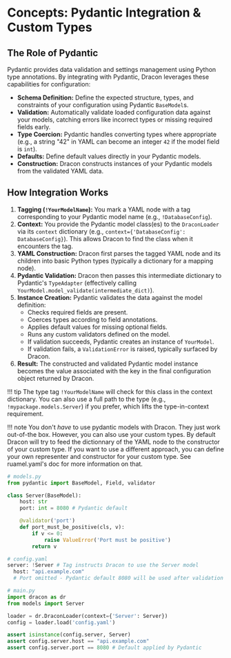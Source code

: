 # Concepts: Pydantic Integration & Custom Types

## The Role of Pydantic

Pydantic provides data validation and settings management using Python type annotations. By integrating with Pydantic, Dracon leverages these capabilities for configuration:

- **Schema Definition:** Define the expected structure, types, and constraints of your configuration using Pydantic `BaseModel`s.
- **Validation:** Automatically validate loaded configuration data against your models, catching errors like incorrect types or missing required fields early.
- **Type Coercion:** Pydantic handles converting types where appropriate (e.g., a string "42" in YAML can become an integer `42` if the model field is `int`).
- **Defaults:** Define default values directly in your Pydantic models.
- **Construction:** Dracon constructs instances of your Pydantic models from the validated YAML data.

## How Integration Works

1.  **Tagging (`!YourModelName`):** You mark a YAML node with a tag corresponding to your Pydantic model name (e.g., `!DatabaseConfig`).
2.  **Context:** You provide the Pydantic model class(es) to the `DraconLoader` via its `context` dictionary (e.g., `context={'DatabaseConfig': DatabaseConfig}`). This allows Dracon to find the class when it encounters the tag.
3.  **YAML Construction:** Dracon first parses the tagged YAML node and its children into basic Python types (typically a dictionary for a mapping node).
4.  **Pydantic Validation:** Dracon then passes this intermediate dictionary to Pydantic's `TypeAdapter` (effectively calling `YourModel.model_validate(intermediate_dict)`).
5.  **Instance Creation:** Pydantic validates the data against the model definition:
    - Checks required fields are present.
    - Coerces types according to field annotations.
    - Applies default values for missing optional fields.
    - Runs any custom validators defined on the model.
    - If validation succeeds, Pydantic creates an instance of `YourModel`.
    - If validation fails, a `ValidationError` is raised, typically surfaced by Dracon.
6.  **Result:** The constructed and validated Pydantic model instance becomes the value associated with the key in the final configuration object returned by Dracon.

!!! tip
    The type tag `!YourModelName` will check for this class in the context dictionary. You can also use a full path to the type (e.g., `!mypackage.models.Server`) if you prefer, which lifts the type-in-context requirement. 
    

!!! note
    You don't _have_ to use pydantic models with Dracon. They just work out-of-the box. However, you can also use your custom types. By default Dracon will try to feed the dictionnary of the YAML node to the constructor of your custom type. If you want to use a different approach, you can define your own representer and constructor for your custom type. See ruamel.yaml's doc for more information on that.

```python
# models.py
from pydantic import BaseModel, Field, validator

class Server(BaseModel):
    host: str
    port: int = 8080 # Pydantic default

    @validator('port')
    def port_must_be_positive(cls, v):
        if v <= 0:
            raise ValueError('Port must be positive')
        return v

# config.yaml
server: !Server # Tag instructs Dracon to use the Server model
  host: "api.example.com"
  # Port omitted - Pydantic default 8080 will be used after validation

# main.py
import dracon as dr
from models import Server

loader = dr.DraconLoader(context={'Server': Server})
config = loader.load('config.yaml')

assert isinstance(config.server, Server)
assert config.server.host == "api.example.com"
assert config.server.port == 8080 # Default applied by Pydantic
```

